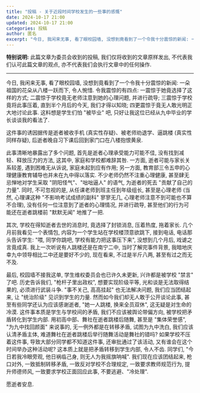 ```yaml
---
title: "投稿 - 关于近段时间学校发生的一些事的感慨"
date: 2024-10-17 21:00
updated: 2024-10-17 21:00
categories: 投稿
author: 匿名
excerpt: "今日, 我闲来无事, 看了眼校园墙, 没想到竟看到了一个令我十分震惊的新闻: 一朵祖国的从八楼一跃而下, 令人惋惜..."
---
```


**特别说明:** 此篇文章为委员会收到的投稿, 我们仅将收到的文章原样发出, 不代表我们认可此篇文章的观点, 亦不代表我们会执行文章中的任何操作.

---

今日, 我闲来无事, 看了眼校园墙, 没想到竟看到了一个令我十分震惊的新闻: 一朵祖国的花朵从八楼一跃而下, 令人惋惜. 令我震惊的有四点: 一震惊于她竟选择了这样的方式; 二震惊于学校竟无老师注意到她的心理问题, 并进行疏导; 三震惊于学校竟将此事压着, 直到半个月后的今天, 我们才得以知晓; 四更震惊于竟无人敢光明正大地讨论此事. 这料想是学生们怕 "被毕业" 吧, 只好让我这位已经从九中毕业的学长谈谈我的看法了.

这件事的诱因据传是逝者被收手机 (真实性存疑)、被老师劝退学、逼跳楼 (真实性同样存疑), 后逝者晚自习下课后回到家门口在八楼抱恨黄泉.

此事清晰地暴露出了多个问题, 首先是逝者心理承受能力可能不佳, 没有找到减轻、释放压力的方法, 这其中, 家庭和学校都难辞其咎. 一方面, 逝者可能与家长关系较差, 遇到困难无从诉说, 家庭未起到应有作用; 另一方面, 教育部三令五申的心理健康教育辅导也并未在九中得以落实. 不少老师仍然不注重心理健康, 甚至肆无忌惮地对学生采取 "阴阳怪气"、"咄咄逼人" 的语气, 为逝者的死去 "贡献了自己的力量". 同时, 不可忽视的是, 从任课老师到班主任到年级组长, 甚至是心理老师 (当然, 心理课这种 "不影响考试成绩的副科" 寥寥无几, 心理老师注意不到可能也不算不合理), 没有任何一位注意到了逝者的心理情况, 并进行疏导, 甚至他们的行为可能还在逝者跳楼前 "默默无闻" 地推了一把.

其次, 学校在得知逝者去世的消息时, 竟选择了封锁消息, 压着热度, 拖着家长. 几个月前我看见一个表情包, 内容为一个学生站在学校楼顶意欲跳下, 接到电话, 电话那头告诉学生: "喂, 同学你跳吧, 学校有能力把这事压下来", 没想到几个月后, 戏谑之言竟成真. 我上一次听说有人跳楼还是在南宁二中, 当时了解完事件背景, 我暗地庆幸九中领导相比二中还是要好不少的, 现在看来, 不过是半斤八两, 甚至有过之而无不及.

最后, 校园墙不接我这单, 学生维权委员会也已许久未更新, 兴许都是被学校 "禁言" 了吧. 历史告诉我们, "枪杆子里出政权", 想要实现阶级平等, 光和谈是无法取得结果的, 必须进行武装斗争. "事不关己, 高高挂起" 也无法解决问题, 我们应当团结起来, 让 "统治阶级" 见识到学生的力量. 然而如今我们却无人敢于公开谈论此事, 甚至有些同学还认为应该感谢逝者, "她一人跳楼, 换来全员双休", 这无疑是对生命的冷漠. 这件事本质是学生与学校间的矛盾, 我们不应该被舆论带偏方向, 被学校把矛盾转化到学生内部. 用初高中部、舞社在逝者跳楼后随舞, 甚至是 "集体荣誉感", "为九中找回颜面" 来说事的, 无一例外都是在转移矛盾, 试图为九中洗白, 我们应该认清矛盾主体, 难道舞社在逝者跳楼后举行随舞活动是舞社的错吗? 如果学校不压着这件事, 导致大部分同学都不知道这件事, 还审批通过了该活动, 又有谁会在这个时间举办这种活动呢? 这本质上就是把矛盾转移到学生内部, 令人不齿. 同学们, "今日若我冷眼旁观, 他日祸临己身, 则无人为我摇旗呐喊". 我们现在应该团结起来, 枪口对外, 一致抵制转移矛盾, 一致反对学校不合理规定, 一致要求教师规范行为, 提升师德师风, 一致要求学校正面回应此事, 不要逃避、"冷处理".

愿逝者安息.